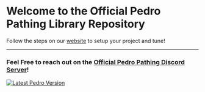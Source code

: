 # Welcome to the Official Pedro Pathing Library Repository 

Follow the steps on our [website](https://pedropathing.com/) to setup your project and tune!

---

### Feel Free to reach out on the [Official Pedro Pathing Discord Server](https://discord.gg/2GfC4qBP5s)!


[![Latest Pedro Version](https://img.shields.io/badge/dynamic/xml?url=https%3A%2F%2Fpedro-pathing.github.io%2Fmaven.pedropathing.com%2Fcom%2Fpedropathing%2Fpedro%2Fmaven-metadata.xml&query=%2Fmetadata%2Fversioning%2Flatest&style=for-the-badge&label=Build&labelColor=111111&color=7b39ab)](https://github.com/Pedro-Pathing/)
<!--
---

# Release History

## v1.0.3

Library: https://github.com/Pedro-Pathing/PedroPathing/releases/tag/v1.0.3
Quickstart: https://github.com/Pedro-Pathing/Quickstart/releases/tag/v1.0.3

- Fixed a  bug that caused follower constants to be updated by user input AFTER follower was already created, causing hardwareMap issues.
- Removed 2 Parameters from Follower and PoseUpdater (two classes), now you have to call `Constants.setConstants(FConstants.class, LConstants.class);` before initalizing the Follower.
- Added Power Caching

----------

## v1.0.2

Library: https://github.com/Pedro-Pathing/PedroPathing/releases/tag/v1.0.2
Quickstart: https://github.com/Pedro-Pathing/Quickstart/releases/tag/v1.0.2

- Fixed a bug that causes the left motors to always be reversed 
- Fixed a bug that would cause driveLeftVector to be always the default value
- Added a debug method to ConstantsUser.java
- Fixed the spelling of `FollowerConstants.useBreakModeInTeleOp` to `FollowerConstants.useBrakeModeInTeleOp`

----------

## v1.0.1

Library: https://github.com/Pedro-Pathing/PedroPathing/releases/tag/v1.0.1
Quickstart: https://github.com/Pedro-Pathing/Quickstart/releases/tag/v1.0.1

Add `FollowerConstants.useBreakModeInTeleOp` - It allows you to use brake mode for your drivetrain motors instead of float during teleop.

----------

## v1.0.0

Library: https://github.com/Pedro-Pathing/PedroPathing/releases/tag/v1.0.0
Quickstart: https://github.com/Pedro-Pathing/Quickstart/releases/tag/v1.0.0


The first release of Pedro Pathing in its library form.

Follow the instructions on the [website ](https://pedropathing.com/) to setup your project.

The Official Quickstart: https://github.com/Pedro-Pathing/Quickstart/

----------



